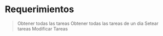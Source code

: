 # Requerimientos

> Obtener todas las tareas
> Obtener todas las tareas de un dia
> Setear tareas
> Modificar Tareas
